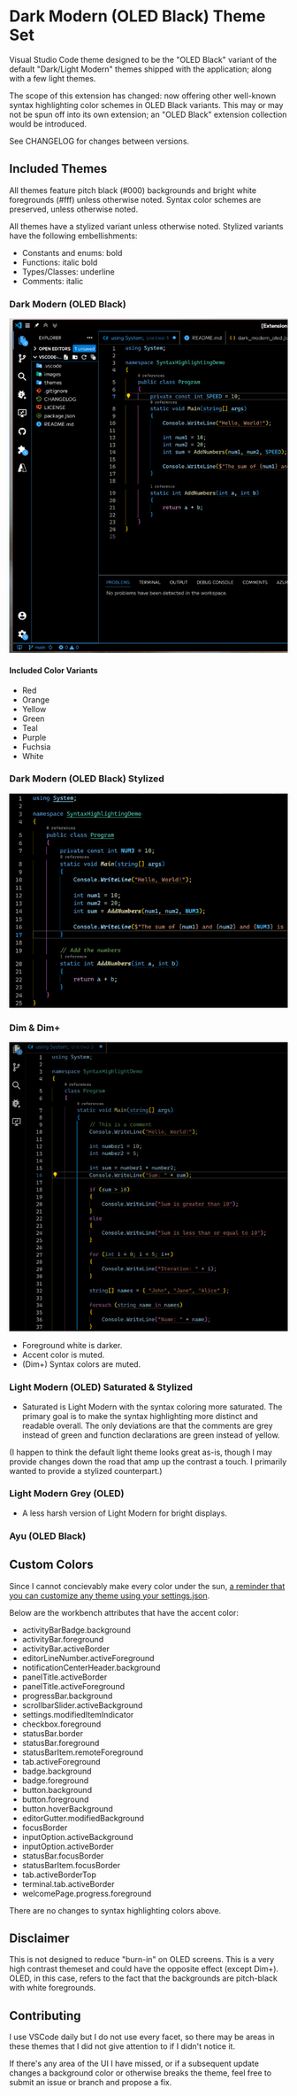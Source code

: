 # Dark Modern (OLED Black) Theme Set

Visual Studio Code theme designed to be the "OLED Black" variant of the default
"Dark/Light Modern" themes shipped with the application; along with a few light themes.

The scope of this extension has changed: now offering other well-known syntax highlighting color schemes in OLED Black
variants. This may or may not be spun off into its own extension; an "OLED Black" extension collection would be introduced.

See CHANGELOG for changes between versions.

## Included Themes

All themes feature pitch black (#000) backgrounds and bright white foregrounds (#fff) unless otherwise noted. Syntax
color schemes are preserved, unless otherwise noted.

All themes have a stylized variant unless otherwise noted. Stylized variants have the following embellishments:
  - Constants and enums: bold
  - Functions: italic bold
  - Types/Classes: underline
  - Comments: italic

### Dark Modern (OLED Black)

![Screenshot](images/Screenshot_0.2.0_oled-black.png)

#### Included Color Variants
- Red
- Orange
- Yellow
- Green
- Teal
- Purple
- Fuchsia
- White

### Dark Modern (OLED Black) Stylized

![Screenshot2](images/Screenshot_0.2.0_oled-black-stylized.png)

### Dim & Dim+

![Screenshot3](images/Screenshot_1.0_dim+.png)

- Foreground white is darker.
- Accent color is muted.
- (Dim+) Syntax colors are muted.

### Light Modern (OLED) Saturated & Stylized

- Saturated is Light Modern with the syntax coloring more saturated. The primary goal is to make
  the syntax highlighting more distinct and readable overall. The only deviations are that the 
  comments are grey instead of green and function declarations are green instead of yellow.

(I happen to think the default light theme looks great as-is, though I may provide changes down the road that amp up the contrast a touch. I primarily wanted to provide a stylized counterpart.)

### Light Modern Grey (OLED)

- A less harsh version of Light Modern for bright displays.

### Ayu (OLED Black)

## Custom Colors

Since I cannot concievably make every color under the sun, [a reminder that you
can customize any theme using your settings.json](https://code.visualstudio.com/docs/getstarted/themes#_customizing-a-color-theme).

Below are the workbench attributes that have the accent color:

- activityBarBadge.background
- activityBar.foreground
- activityBar.activeBorder
- editorLineNumber.activeForeground
- notificationCenterHeader.background
- panelTitle.activeBorder
- panelTitle.activeForeground
- progressBar.background
- scrollbarSlider.activeBackground
- settings.modifiedItemIndicator
- checkbox.foreground
- statusBar.border
- statusBar.foreground
- statusBarItem.remoteForeground
- tab.activeForeground
- badge.background
- badge.foreground
- button.background
- button.foreground
- button.hoverBackground
- editorGutter.modifiedBackground
- focusBorder
- inputOption.activeBackground
- inputOption.activeBorder
- statusBar.focusBorder
- statusBarItem.focusBorder
- tab.activeBorderTop
- terminal.tab.activeBorder
- welcomePage.progress.foreground

There are no changes to syntax highlighting colors above.

## Disclaimer

This is not designed to reduce "burn-in" on OLED screens. This is a very
high contrast themeset and could have the opposite effect (except Dim+). OLED, 
in this case, refers to the fact that the backgrounds are pitch-black with white
foregrounds.

## Contributing

I use VSCode daily but I do not use every facet, so there may be areas in these
themes that I did not give attention to if I didn't notice it.

If there's any area of the UI I have missed, or if a subsequent update changes
a background color or otherwise breaks the theme, feel free to submit an issue
or branch and propose a fix.
